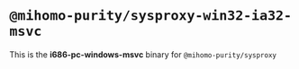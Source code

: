# `@mihomo-purity/sysproxy-win32-ia32-msvc`

This is the **i686-pc-windows-msvc** binary for `@mihomo-purity/sysproxy`

